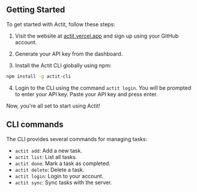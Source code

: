 ## Getting Started
To get started with Actit, follow these steps:

1. Visit the website at [actit.vercel.app](https://actit.vercel.app) and sign up using your GitHub account.

2. Generate your API key from the dashboard.

3. Install the Actit CLI globally using npm:
```bash
npm install -g actit-cli
```
4. Login to the CLI using the command `actit login`. You will be prompted to enter your API key. Paste your API key and press enter.

Now, you're all set to start using Actit!


## CLI commands
The CLI provides several commands for managing tasks:

- `actit add`: Add a new task.
- `actit list`: List all tasks.
- `actit done`: Mark a task as completed.
- `actit delete`: Delete a task.
- `actit login`: Login to your account.
- `actit sync`: Sync tasks with the server.
